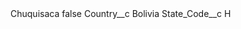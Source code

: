 <?xml version="1.0" encoding="UTF-8"?>
<CustomMetadata xmlns="http://soap.sforce.com/2006/04/metadata" xmlns:xsi="http://www.w3.org/2001/XMLSchema-instance" xmlns:xsd="http://www.w3.org/2001/XMLSchema">
    <label>Chuquisaca</label>
    <protected>false</protected>
    <values>
        <field>Country__c</field>
        <value xsi:type="xsd:string">Bolivia</value>
    </values>
    <values>
        <field>State_Code__c</field>
        <value xsi:type="xsd:string">H</value>
    </values>
</CustomMetadata>
